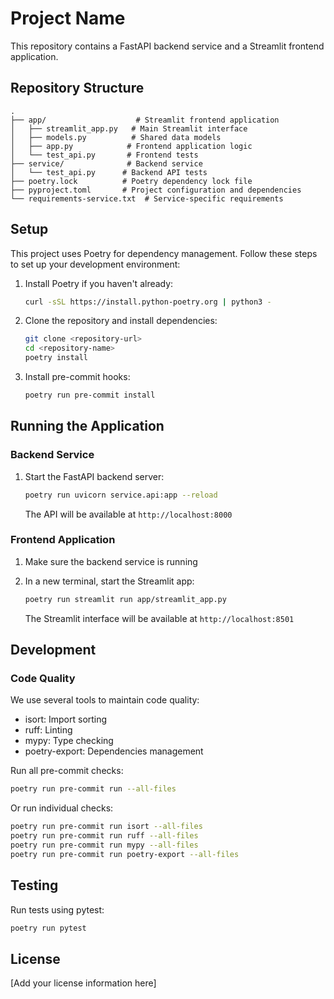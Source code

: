 # Project Name

This repository contains a FastAPI backend service and a Streamlit frontend application.

## Repository Structure

```
.
├── app/                    # Streamlit frontend application
│   ├── streamlit_app.py   # Main Streamlit interface
│   ├── models.py          # Shared data models
│   ├── app.py            # Frontend application logic
│   └── test_api.py       # Frontend tests
├── service/              # Backend service
│   └── test_api.py      # Backend API tests
├── poetry.lock          # Poetry dependency lock file
├── pyproject.toml       # Project configuration and dependencies
└── requirements-service.txt  # Service-specific requirements
```

## Setup

This project uses Poetry for dependency management. Follow these steps to set up your development environment:

1. Install Poetry if you haven't already:
   ```bash
   curl -sSL https://install.python-poetry.org | python3 -
   ```

2. Clone the repository and install dependencies:
   ```bash
   git clone <repository-url>
   cd <repository-name>
   poetry install
   ```

3. Install pre-commit hooks:
   ```bash
   poetry run pre-commit install
   ```

## Running the Application

### Backend Service

1. Start the FastAPI backend server:
   ```bash
   poetry run uvicorn service.api:app --reload
   ```

   The API will be available at `http://localhost:8000`

### Frontend Application

1. Make sure the backend service is running
2. In a new terminal, start the Streamlit app:
   ```bash
   poetry run streamlit run app/streamlit_app.py
   ```

   The Streamlit interface will be available at `http://localhost:8501`

## Development

### Code Quality

We use several tools to maintain code quality:

- isort: Import sorting
- ruff: Linting
- mypy: Type checking
- poetry-export: Dependencies management

Run all pre-commit checks:
```bash
poetry run pre-commit run --all-files
```

Or run individual checks:
```bash
poetry run pre-commit run isort --all-files
poetry run pre-commit run ruff --all-files
poetry run pre-commit run mypy --all-files
poetry run pre-commit run poetry-export --all-files
```

## Testing

Run tests using pytest:
```bash
poetry run pytest
```

## License

[Add your license information here]
